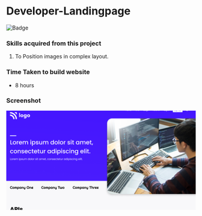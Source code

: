 # Developer-Landingpage

![Badge](https://img.shields.io/badge/Technologies-HTML%2FCSS-brightgreen)

### Skills acquired from this project
1. To Position images in complex layout.

### Time Taken to build website
- 8 hours

### Screenshot

![Screenshot](/thumbnail.png)

